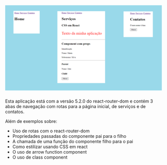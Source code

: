 <h1 align="center">
  <img alt="Banner" title="Banner" src="./src/assets/images/banner.png" />
</h1>

Esta aplicação está com a versão 5.2.0 do react-router-dom e contém 3 abas de navegação com rotas para a página inicial, de serviços e de contatos.

Além de exemplos sobre:

- Uso de rotas com o react-router-dom
- Propriedades passadas do componente pai para o filho
- A chamada de uma função do componente filho para o pai
- Como estilizar usando CSS em react
- O uso de arrow function component
- O uso de class component
